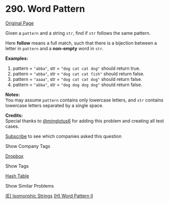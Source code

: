 # 290. Word Pattern

[Original Page](https://leetcode.com/problems/word-pattern/)

Given a `pattern` and a string `str`, find if `str` follows the same pattern.

Here **follow** means a full match, such that there is a bijection between a letter in `pattern` and a **non-empty** word in `str`.

**Examples:**  

1.  pattern = `"abba"`, str = `"dog cat cat dog"` should return true.
2.  pattern = `"abba"`, str = `"dog cat cat fish"` should return false.
3.  pattern = `"aaaa"`, str = `"dog cat cat dog"` should return false.
4.  pattern = `"abba"`, str = `"dog dog dog dog"` should return false.

**Notes:**  
You may assume `pattern` contains only lowercase letters, and `str` contains lowercase letters separated by a single space.

**Credits:**  
Special thanks to [@minglotus6](https://leetcode.com/discuss/user/minglotus6) for adding this problem and creating all test cases.

<div>

[Subscribe](/subscribe/) to see which companies asked this question

</div>

<div>

<div id="company_tags" class="btn btn-xs btn-warning">Show Company Tags</div>

<span class="hidebutton">[Dropbox](/company/dropbox/)</span></div>

<div>

<div id="tags" class="btn btn-xs btn-warning">Show Tags</div>

<span class="hidebutton">[Hash Table](/tag/hash-table/)</span></div>

<div>

<div id="similar" class="btn btn-xs btn-warning">Show Similar Problems</div>

<span class="hidebutton">[(E) Isomorphic Strings](/problems/isomorphic-strings/) [(H) Word Pattern II](/problems/word-pattern-ii/)</span></div>